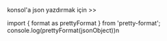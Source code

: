 konsol'a json yazdırmak için >>

import { format as prettyFormat } from 'pretty-format';
console.log(prettyFormat(jsonObject))n